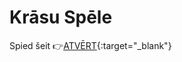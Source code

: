 # Krāsu Spēle

Spied šeit :point_right:[ATVĒRT](https://mart-j.github.io/stroop-game/){:target="_blank"}
